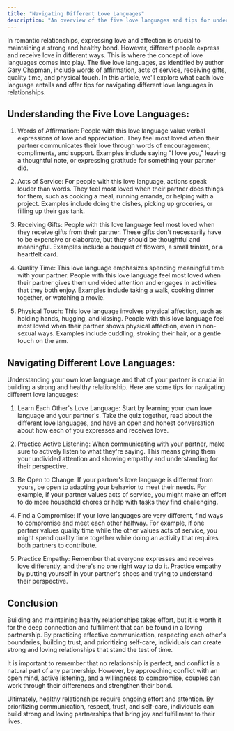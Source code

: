 ```yaml
---
title: "Navigating Different Love Languages"
description: "An overview of the five love languages and tips for understanding and communicating effectively with partners who have different love languages."
---
```

In romantic relationships, expressing love and affection is crucial to maintaining a strong and healthy bond. However, different people express and receive love in different ways. This is where the concept of love languages comes into play. The five love languages, as identified by author Gary Chapman, include words of affirmation, acts of service, receiving gifts, quality time, and physical touch. In this article, we'll explore what each love language entails and offer tips for navigating different love languages in relationships.

## Understanding the Five Love Languages:

1.  Words of Affirmation: People with this love language value verbal expressions of love and appreciation. They feel most loved when their partner communicates their love through words of encouragement, compliments, and support. Examples include saying "I love you," leaving a thoughtful note, or expressing gratitude for something your partner did.
    
2.  Acts of Service: For people with this love language, actions speak louder than words. They feel most loved when their partner does things for them, such as cooking a meal, running errands, or helping with a project. Examples include doing the dishes, picking up groceries, or filling up their gas tank.
    
3.  Receiving Gifts: People with this love language feel most loved when they receive gifts from their partner. These gifts don't necessarily have to be expensive or elaborate, but they should be thoughtful and meaningful. Examples include a bouquet of flowers, a small trinket, or a heartfelt card.
    
4.  Quality Time: This love language emphasizes spending meaningful time with your partner. People with this love language feel most loved when their partner gives them undivided attention and engages in activities that they both enjoy. Examples include taking a walk, cooking dinner together, or watching a movie.
    
5.  Physical Touch: This love language involves physical affection, such as holding hands, hugging, and kissing. People with this love language feel most loved when their partner shows physical affection, even in non-sexual ways. Examples include cuddling, stroking their hair, or a gentle touch on the arm.
    

## Navigating Different Love Languages:

Understanding your own love language and that of your partner is crucial in building a strong and healthy relationship. Here are some tips for navigating different love languages:

1.  Learn Each Other's Love Language: Start by learning your own love language and your partner's. Take the quiz together, read about the different love languages, and have an open and honest conversation about how each of you expresses and receives love.
    
2.  Practice Active Listening: When communicating with your partner, make sure to actively listen to what they're saying. This means giving them your undivided attention and showing empathy and understanding for their perspective.
    
3.  Be Open to Change: If your partner's love language is different from yours, be open to adapting your behavior to meet their needs. For example, if your partner values acts of service, you might make an effort to do more household chores or help with tasks they find challenging.
    
4.  Find a Compromise: If your love languages are very different, find ways to compromise and meet each other halfway. For example, if one partner values quality time while the other values acts of service, you might spend quality time together while doing an activity that requires both partners to contribute.
    
5.  Practice Empathy: Remember that everyone expresses and receives love differently, and there's no one right way to do it. Practice empathy by putting yourself in your partner's shoes and trying to understand their perspective.
    

## Conclusion

Building and maintaining healthy relationships takes effort, but it is worth it for the deep connection and fulfillment that can be found in a loving partnership. By practicing effective communication, respecting each other's boundaries, building trust, and prioritizing self-care, individuals can create strong and loving relationships that stand the test of time.

It is important to remember that no relationship is perfect, and conflict is a natural part of any partnership. However, by approaching conflict with an open mind, active listening, and a willingness to compromise, couples can work through their differences and strengthen their bond.

Ultimately, healthy relationships require ongoing effort and attention. By prioritizing communication, respect, trust, and self-care, individuals can build strong and loving partnerships that bring joy and fulfillment to their lives.
